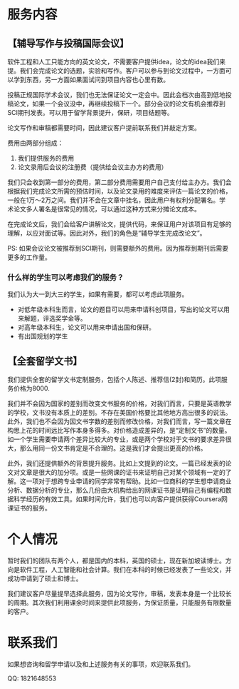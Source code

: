 
# 服务内容

## 【辅导写作与投稿国际会议】
软件工程和人工只能方向的英文论文，不需要客户提供idea，论文的idea我们来提。我们会完成论文的选题，实验和写作。客户可以参与到论文过程中，一方面可以学到东西，另一方面如果面试问到项目内容也心里有数。

投稿正规国际学术会议，我们也无法保证论文一定会中。因此会档次由高到低地投稿论文，如果一个会议没中，再继续投稿下一个。部分会议的论文有机会推荐到SCI期刊发表。可以用于留学背景提升，保研，项目结题等。

论文写作和审稿都需要时间，因此建议客户提前联系我们并敲定方案。

费用由两部分组成：

1. 我们提供服务的费用
2. 论文录用后会议的注册费（提供给会议主办方的费用）

我们只会收到第一部分的费用，第二部分费用需要用户自己支付给主办方。我们会根据我们完成论文所需的预估时间，以及论文录用的难度来评估一篇论文的价格，一般在1万～2万之间。我们并不会在文章中挂名，因此用户有权利分配署名。学术论文多人署名是很常见的情况，可以通过这种方式来分摊论文成本。

在完成论文后，我们会给客户讲解论文，提供代码，来保证用户对该项目有足够的理解，以应对面试等。因此对外，我们的角色是“辅导学生完成改论文”。

PS: 如果会议论文被推荐到SCI期刊，则需要额外的费用。因为推荐到期刊后需要更多的工作量。

### 什么样的学生可以考虑我们的服务？
我们认为大一到大三的学生，如果有需要，都可以考虑此项服务。

* 对低年级本科生而言，论文的题目可以用来申请科创项目，写出的论文可以用来解题，评选奖学金等。
* 对高年级本科生，论文可以用来申请出国和保研。
* 有出国规划的学生


## 【全套留学文书】

我们提供全套的留学文书定制服务，包括个人陈述、推荐信(2封)和简历。此项服务价格为8000. 

我们并不会因为国家的差别而改变文书服务的价格，对我们而言，只要是英语教学的学校，文书没有本质上的差别。不存在美国价格要比其他地方高出很多的说法。此外，我们也不会因为因文书字数的差别而修改价格，对我们而言，写一篇文章在构思上花的时间远比写作本身多得多。对价格造成差异的，是“定制文书”的数量。如一个学生需要申请两个差异比较大的专业，或是两个学校对于文书的要求差异很大，那么用同一份文书肯定是不合理的。这是我们才会提出更高的价格。

此外，我们还提供额外的背景提升服务。比如上文提到的论文。一篇已经发表的论文对文章是很大的加分项。或是一些网课的证书来证明自己对某个领域有一定的了解。这一项对于想跨专业申请的同学非常有帮助。比如一位商科的学生想申请商业分析、数据分析的专业，那么几份由大机构给出的网课证书是证明自己有编程和数据科学经历的有效工具。如果时间允许，我们也可以向客户提供获得Coursera网课证书的服务。

# 个人情况

暂时我们的团队有两个人，都是国内的本科，英国的硕士，现在新加坡读博士。方向是软件工程，人工智能和社会计算。我们在本科的时候已经发表了一些论文，并成功申请到了硕士和博士。

我们建议客户尽量提早选择此服务，因为论文写作，审稿，发表本身是一个比较长的周期。其次我们利用课余时间来提供此项服务，为保证质量，只能服务有限数量的客户。


# 联系我们

如果想咨询和留学申请以及和上述服务有关的事项，欢迎联系我们。

QQ: 1821648553
